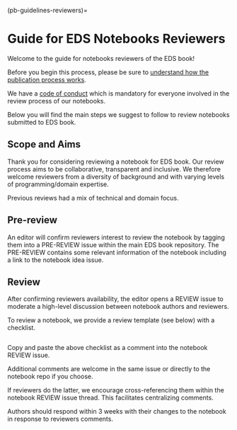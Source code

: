 (pb-guidelines-reviewers)=

# Guide for EDS Notebooks Reviewers

Welcome to the guide for notebooks reviewers of the EDS book! 

Before you begin this process, please be sure to [understand how the publication process works](pb-guidelines).

We have a [code of conduct](https://raw.githubusercontent.com/alan-turing-institute/environmental-ds-book/master/CODE_OF_CONDUCT.md) which is mandatory for everyone involved in the review process of our notebooks.

Below you will find the main steps we suggest to follow to review notebooks submitted to EDS book.

## Scope and Aims
Thank you for considering reviewing a notebook for EDS book.
Our review process aims to be collaborative, transparent and inclusive. 
We therefore welcome reviewers from a diversity of background and with varying levels of programming/domain expertise.

Previous reviews had a mix of technical and domain focus.

## Pre-review
An editor will confirm reviewers interest to review the notebook by tagging them into a PRE-REVIEW issue within the main EDS book repository.
The PRE-REVIEW contains some relevant information of the notebook including a link to the notebook idea issue. 

## Review
After confirming reviewers availability, the editor opens a REVIEW issue to moderate a high-level discussion between notebook authors and reviewers. 

To review a notebook, we provide a review template (see below) with a checklist.

```{include} ../../templates/review-template.md
```

Copy and paste the above checklist as a comment into the notebook REVIEW issue.

Additional comments are welcome in the same issue or directly to the notebook repo if you choose. 

If reviewers do the latter, we encourage cross-referencing them within the notebook REVIEW issue thread. 
This facilitates centralizing comments.

Authors should respond within 3 weeks with their changes to the notebook in response to reviewers comments.